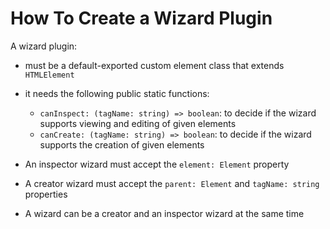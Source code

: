 # How To Create a Wizard Plugin

A wizard plugin:
- must be a default-exported custom element class that extends `HTMLElement` 
- it needs the following public static functions:
  - `canInspect: (tagName: string) => boolean`: to decide if the wizard supports viewing and editing of given elements
  - `canCreate: (tagName: string) => boolean`: to decide if the wizard supports the creation of given elements


- An inspector wizard must accept the `element: Element` property
- A creator wizard must accept the `parent: Element` and `tagName: string` properties
- A wizard can be a creator and an inspector wizard at the same time


